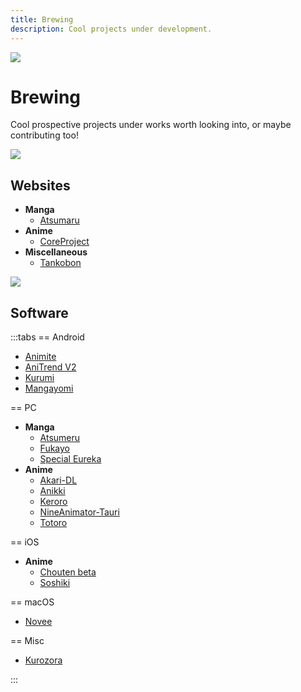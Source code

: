 ```yaml
---
title: Brewing
description: Cool projects under development.
---
```


![](https://cdn.apollo.moe/img/brew.png)

# Brewing

Cool prospective projects under works worth looking into, or maybe contributing too!

![](/banner/sites.png)

## Websites

- **Manga**
    - [Atsumaru](https://atsu.moe/) <Badge type="info" icon="mark-github" text="Github" link="https://github.com/TheUndo/Atsumaru" /><Badge type="info" text="Mangasee" />
- **Anime**
    - [CoreProject](https://coreproject.moe/anime) <Badge type="info" icon="mark-github" text="Github" link="https://github.com/baseplate-admin/CoreProject" />
- **Miscellaneous**
    - [Tankobon](https://tankobon.net/) <Badge type="info" icon="mark-github" text="Github" link="https://github.com/crxssed7/tankobon" />

![](/banner/software.png)

## Software

:::tabs
== Android

- [Animite](https://github.com/imashnake0/Animite)
- [AniTrend V2](https://github.com/AniTrend/anitrend-v2)
- [Kurumi](https://play.google.com/store/apps/details?id=com.subrotokumar.kurumi)
- [Mangayomi](https://github.com/kodjodevf/mangayomi)

== PC

- **Manga**
    - [Atsumeru](https://github.com/AtsumeruDev/Atsumeru) <Badge type="info" icon="globe" text="Web" link="https://atsumeru.xyz/" />
    - [Fukayo](https://github.com/JiPaix/Fukayo/)
    - [Special Eureka](https://github.com/tonymushah/special-eureka)
- **Anime**
    - [Akari-DL](https://github.com/keisanng/akari-dl/)
    - [Anikki](https://github.com/Kylart/Anikki)
    - [Keroro](https://github.com/hotsno/keroro)
    - [NineAnimator-Tauri](https://github.com/Layendan/NineAnimator-Tauri)
    - [Totoro](https://github.com/insomniachi/Totoro)

== iOS

- **Anime**
    - [Chouten beta](https://testflight.apple.com/join/Cg1rAPB8)
    - [Soshiki](https://github.com/soshikimoe/soshiki-ios)

== macOS

- [Novee](https://github.com/ZhichGaming/Novee)

== Misc
- [Kurozora](https://kurozora.app/welcome) <Badge type="dark" icon="/icon/apple.png" text="iOS" link="https://github.com/Kurozora/kurozora-app" /><Badge type="dark" icon="/icon/andy.png" text="Android" link="https://github.com/Kurozora/kurozora-android" /><Badge type="dark" icon="/icon/ff.webp" text="Firefox" link="https://addons.mozilla.org/en-US/firefox/addon/anime-watch-parties/" /><Badge type="dark" icon="/icon/discord.svg" text="Discord" link="https://github.com/Kurozora/kurozora-discord-bot" />

:::
